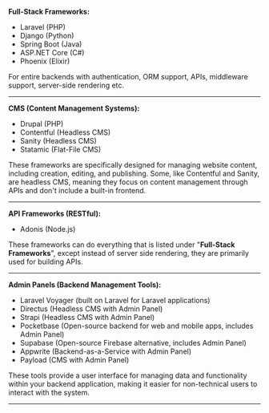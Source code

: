 **Full-Stack Frameworks:**

- Laravel (PHP)
- Django (Python)
- Spring Boot (Java)
- ASP.NET Core (C#)
- Phoenix (Elixir)

For entire backends with authentication, ORM support, APIs, middleware support, server-side rendering etc.

---

**CMS (Content Management Systems):**

- Drupal (PHP)
- Contentful (Headless CMS)
- Sanity (Headless CMS)
- Statamic (Flat-File CMS)

These frameworks are specifically designed for managing website content, including creation, editing, and publishing. Some, like Contentful and Sanity, are headless CMS, meaning they focus on content management through APIs and don't include a built-in frontend.

---

**API Frameworks (RESTful):**

- Adonis (Node.js)

These frameworks can do everything that is listed under "**Full-Stack Frameworks**", except instead of server side rendering, they are primarily used for building APIs.

---

**Admin Panels (Backend Management Tools):**

- Laravel Voyager (built on Laravel for Laravel applications)
- Directus (Headless CMS with Admin Panel)
- Strapi (Headless CMS with Admin Panel)
- Pocketbase (Open-source backend for web and mobile apps, includes Admin Panel)
- Supabase (Open-source Firebase alternative, includes Admin Panel)
- Appwrite (Backend-as-a-Service with Admin Panel)
- Payload (CMS with Admin Panel)

These tools provide a user interface for managing data and functionality within your backend application, making it easier for non-technical users to interact with the system.

---